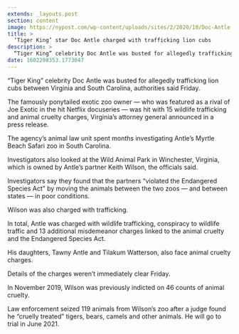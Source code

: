 ```yaml
--- 
extends: _layouts.post 
section: content 
image: https://nypost.com/wp-content/uploads/sites/2/2020/10/Doc-Antle.jpg?quality=90&strip=all&w=1200 
title: > 
  ‘Tiger King’ star Doc Antle charged with trafficking lion cubs 
description: > 
  “Tiger King” celebrity Doc Antle was busted for allegedly trafficking lion cubs between Virginia and South Carolina, authorities said Friday.In total, Antle was charged with wildlife trafficking, conspiracy to wildlife traffic and 13 additional misdemeanor charges linked to the animal cruelty and the Endangered Species Act.His daughters, Tawny Antle and Tilakum Watterson, also face animal cruelty charges.In November 2019, Wilson was previously indicted on 46 counts of animal cruelty.Law enforcement seized 119 animals from Wilson’s zoo after a judge found he “cruelly treated” tigers, bears, camels and other animals. 
date: 1602298353.1773047 
--- 
```

“Tiger King” celebrity Doc Antle was busted for allegedly trafficking lion cubs between Virginia and South Carolina, authorities said Friday.

The famously ponytailed exotic zoo owner — who was featured as a rival of Joe Exotic in the hit Netflix docuseries — was hit with 15 wildlife trafficking and animal cruelty charges, Virginia’s attorney general announced in a press release.

The agency’s animal law unit spent months investigating Antle’s Myrtle Beach Safari zoo in South Carolina.

Investigators also looked at the Wild Animal Park in Winchester, Virginia, which is owned by Antle’s partner Keith Wilson, the officials said.

Investigators say they found that the partners “violated the Endangered Species Act” by moving the animals between the two zoos — and between states — in poor conditions.

Wilson was also charged with trafficking.

In total, Antle was charged with wildlife trafficking, conspiracy to wildlife traffic and 13 additional misdemeanor charges linked to the animal cruelty and the Endangered Species Act.

His daughters, Tawny Antle and Tilakum Watterson, also face animal cruelty charges.

Details of the charges weren’t immediately clear Friday.

In November 2019, Wilson was previously indicted on 46 counts of animal cruelty.

Law enforcement seized 119 animals from Wilson’s zoo after a judge found he “cruelly treated” tigers, bears, camels and other animals. He will go to trial in June 2021.
